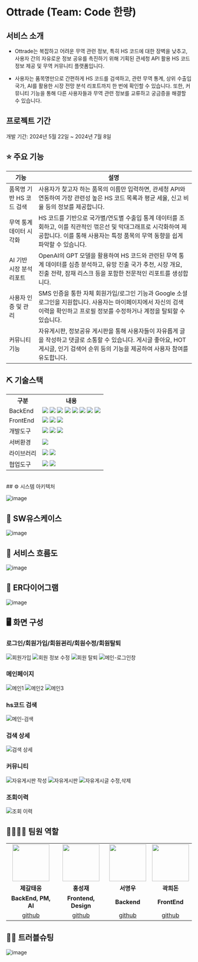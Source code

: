 # Ottrade (Team: Code 한량)

## 서비스 소개
* Ottrade는 복잡하고 어려운 무역 관련 정보, 특히 HS 코드에 대한 장벽을 낮추고, 사용자 간의 자유로운 정보 공유를 촉진하기 위해 기획된 관세청 API 활용 HS 코드 정보 제공 및 무역 커뮤니티 플랫폼입니다.

* 사용자는 품목명만으로 간편하게 HS 코드를 검색하고, 관련 무역 통계, 상위 수출입 국가, AI를 활용한 시장 전망 분석 리포트까지 한 번에 확인할 수 있습니다. 또한, 커뮤니티 기능을 통해 다른 사용자들과 무역 관련 정보를 교류하고 궁금증을 해결할 수 있습니다.

## 프로젝트 기간
개발 기간: 2024년 5월 22일 ~ 2024년 7월 8일

## ⭐ 주요 기능
|기능|설명|
|---|------|
|품목명 기반 HS 코드 검색|사용자가 찾고자 하는 품목의 이름만 입력하면, 관세청 API와 연동하여 가장 관련성 높은 HS 코드 목록과 평균 세율, 신고 비율 등의 정보를 제공합니다.|
|무역 통계 데이터 시각화|HS 코드를 기반으로 국가별/연도별 수출입 통계 데이터를 조회하고, 이를 직관적인 꺾은선 및 막대그래프로 시각화하여 제공합니다. 이를 통해 사용자는 특정 품목의 무역 동향을 쉽게 파악할 수 있습니다.|
|AI 기반 시장 분석 리포트|OpenAI의 GPT 모델을 활용하여 HS 코드와 관련된 무역 통계 데이터를 심층 분석하고, 유망 진출 국가 추천, 시장 개요, 진출 전략, 잠재 리스크 등을 포함한 전문적인 리포트를 생성합니다.|
|사용자 인증 및 관리|SMS 인증을 통한 자체 회원가입/로그인 기능과 Google 소셜 로그인을 지원합니다. 사용자는 마이페이지에서 자신의 검색 이력을 확인하고 프로필 정보를 수정하거나 계정을 탈퇴할 수 있습니다.|
|커뮤니티 기능|자유게시판, 정보공유 게시판을 통해 사용자들이 자유롭게 글을 작성하고 댓글로 소통할 수 있습니다. 게시글 좋아요, HOT 게시글, 인기 검색어 순위 등의 기능을 제공하여 사용자 참여를 유도합니다.|

## ⛏ 기술스택
<table>
    <tr>
        <th>구분</th>
        <th>내용</th>
    </tr>
    <tr>
        <td>BackEnd</td>
        <td>
            <img src="https://img.shields.io/badge/Java-007396?style=for-the-badge&logo=java&logoColor=white"/>
            <img src="https://img.shields.io/badge/Spring_Boot-6DB33F?style=for-the-badge&logo=spring-boot&logoColor=white"/>
            <img src="https://img.shields.io/badge/Spring_Security-6DB33F?style=for-the-badge&logo=spring-security&logoColor=white"/>
            <img src="https://img.shields.io/badge/JPA-6DB33F?style=for-the-badge"/>
            <img src="https://img.shields.io/badge/MySQL-4479A1?style=for-the-badge&logo=mysql&logoColor=white"/>
            <img src="https://img.shields.io/badge/JWT-000000?style=for-the-badge&logo=json-web-tokens&logoColor=white"/>
            <img src="https://img.shields.io/badge/Swagger-85EA2D?style=for-the-badge&logo=swagger&logoColor=black"/>
            <img src="https://img.shields.io/badge/Redis-DC382D?style=for-the-badge&logo=redis&logoColor=white"/>
        </td>
    </tr>
    <tr>
        <td>FrontEnd</td>
        <td>
            <img src="https://img.shields.io/badge/React-61DAFB?style=for-the-badge&logo=react&logoColor=black"/>
            <img src="https://img.shields.io/badge/Vite-646CFF?style=for-the-badge&logo=vite&logoColor=white"/>
          <img src="https://img.shields.io/badge/Framer_Motion-0055FF?style=for-the-badge&logo=framer&logoColor=white"/>
        </td>
    </tr>
    <tr>
        <td>개발도구</td>
        <td>
          <img src="https://img.shields.io/badge/IntelliJ IDEA-000000?style=for-the-badge&logo=IntelliJ IDEA&logoColor=white"/> 
          <img src="https://img.shields.io/badge/Eclipse-2C2255?style=for-the-badge&logo=Eclipse&logoColor=white"/> 
          <img src="https://img.shields.io/badge/VSCode-007ACC?style=for-the-badge&logo=VisualStudioCode&logoColor=white"/>
        </td>
    </tr>
    <tr>
        <td>서버환경</td>
        <td>
             <img src="https://img.shields.io/badge/Apache Tomcat 9.0-D22128?style=for-the-badge&logo=Apache Tomcat&logoColor=white"/> 
        </td>
    </tr>
  <tr>
        <td>라이브러리</td>
        <td>
<img src="https://img.shields.io/badge/React_Router-CA4245?style=for-the-badge&logo=react-router&logoColor=white">
<img src="https://img.shields.io/badge/Axios-007CE2?style=for-the-badge&logo=axios&logoColor=white" >
        </td>
    </tr>
    <tr>
        <td>협업도구</td>
        <td>
            <img src="https://img.shields.io/badge/Git-F05032?style=for-the-badge&logo=Git&logoColor=white"/>
            <img src="https://img.shields.io/badge/GitHub-181717?style=for-the-badge&logo=GitHub&logoColor=white"/>
        </td>
    </tr>
</table>


<br>
## ⚙ 시스템 아키텍처

![image](https://github.com/user-attachments/assets/a0d53add-2dcc-4b92-9ba0-c9e8e4c1a1ce)

## 📌 SW유스케이스
![image](https://github.com/user-attachments/assets/685a51ab-f7ab-4dc6-a20b-84efed43c8f6)

## 📌 서비스 흐름도
![image](https://github.com/user-attachments/assets/6135a3a4-238b-4f67-a59c-7f7c85ebeec4)


## 📌 ER다이어그램
![image](https://github.com/user-attachments/assets/69f80494-eaa2-4fe8-8e59-63d3b9122d40)

## 🖥 화면 구성
### 로그인/회원가입/회원괸리/회원수정/회원탈퇴
![회원가입](https://github.com/user-attachments/assets/6bbb82d2-23e2-4222-a8b3-6ec4ee7e259a)
![회원 정보 수정](https://github.com/user-attachments/assets/a6ed440a-4d04-4a73-b2f9-193122ce8a40)
![회원 탈퇴](https://github.com/user-attachments/assets/558e8576-c733-4ad8-ad63-46c0c07c178d)
![메인-로그인창](https://github.com/user-attachments/assets/d6345488-0092-4291-97b6-870f86728f23)


### 메인페이지
![메인1](https://github.com/user-attachments/assets/33530b67-8362-46ec-affd-09e45ad9708e)
![메인2](https://github.com/user-attachments/assets/f66cee61-0f08-43d8-8e11-0b5c20c28247)
![메인3](https://github.com/user-attachments/assets/12a1e009-1728-4290-8e71-dd56f61ec3ef)

### hs코드 검색
![메인-검색](https://github.com/user-attachments/assets/2cf43166-f0e9-454d-bdb2-b414beb23ef3)

### 검색 상세
![검색 상세](https://github.com/user-attachments/assets/fbaffcb3-b67e-4515-bc77-47cf911d1e16)

### 커뮤니티
![자유게시판 작성](https://github.com/user-attachments/assets/92269ab5-3a70-4ab9-8162-6198b1e4e8dc)
![자유게시판](https://github.com/user-attachments/assets/fa018f2f-ff0d-4459-ab01-1263dcbefc24)
![자유게시글 수정,삭제](https://github.com/user-attachments/assets/fbd2056c-8502-4995-beaf-61b9c625df94)

### 조회이력
![조회 이력](https://github.com/user-attachments/assets/b6ae80a6-cfff-4cb8-8f1e-e253902f6ebf)

## 👨‍👩‍👦‍👦 팀원 역할

<table>
  <tr>
    <td align="center"><img src="https://item.kakaocdn.net/do/fd49574de6581aa2a91d82ff6adb6c0115b3f4e3c2033bfd702a321ec6eda72c" width="100" height="100"/></td>
    <td align="center"><img src="https://mb.ntdtv.kr/assets/uploads/2019/01/Screen-Shot-2019-01-08-at-4.31.55-PM-e1546932545978.png" width="100" height="100"/></td>
    <td align="center"><img src="https://mblogthumb-phinf.pstatic.net/20160127_177/krazymouse_1453865104404DjQIi_PNG/%C4%AB%C4%AB%BF%C0%C7%C1%B7%BB%C1%EE_%B6%F3%C0%CC%BE%F0.png?type=w2" width="100" height="100"/></td>
    <td align="center"><img src="https://i.pinimg.com/236x/ed/bb/53/edbb53d4f6dd710431c1140551404af9.jpg" width="100" height="100"/></td>
  </tr>
  <tr>
    <td align="center"><strong>제갈태웅</strong></td>
    <td align="center"><strong>홍성재</strong></td>
    <td align="center"><strong>서명우</strong></td>
    <td align="center"><strong>곽희돈</strong></td>
  </tr>
  <tr>
    <td align="center"><b>BackEnd, PM, AI</b></td>
    <td align="center"><b>Frontend, Design</b></td>
    <td align="center"><b>Backend</b></td>
    <td align="center"><b>FrontEnd</b></td>
  </tr>
  <tr>
    <td align="center"><a href="https://github.com/jegal-taeung" target='_blank'>github</a></td>
    <td align="center"><a href="https://github.com/SeongjaeH123" target='_blank'>github</a></td>
    <td align="center"><a href="https://github.com/smu1212" target='_blank'>github</a></td>
    <td align="center"><a href="https://github.com/kwakheedon" target='_blank'>github</a></td>
  </tr>
</table>

## 🤾‍♂️ 트러블슈팅
![image](https://github.com/user-attachments/assets/e802d050-ef46-4355-98f5-082d3bd95162)





